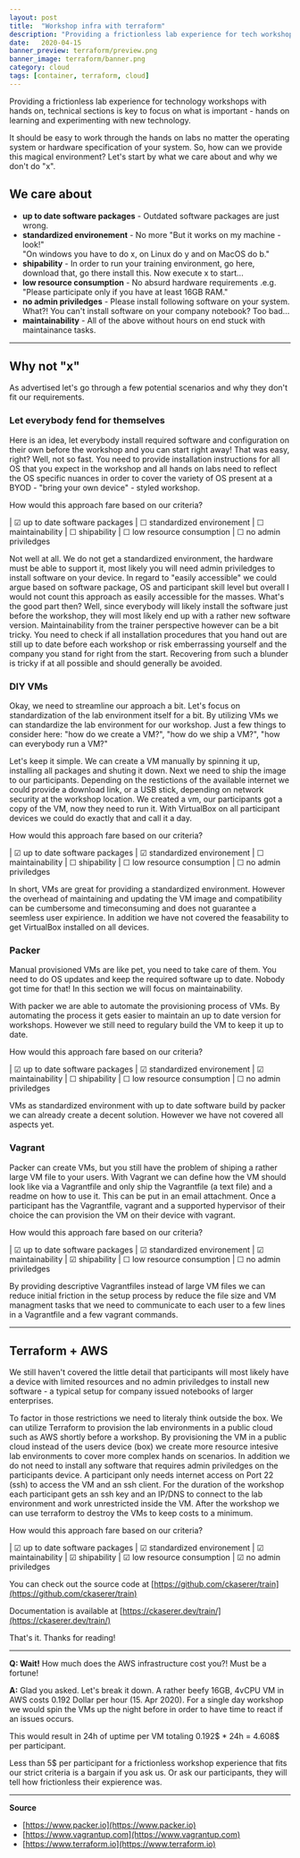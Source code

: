 ```yaml
---
layout: post
title:  "Workshop infra with terraform"
description: "Providing a frictionless lab experience for tech workshops with hands on sections is key to focus on learning by doing. Here is how we do it."
date:   2020-04-15
banner_preview: terraform/preview.png
banner_image: terraform/banner.png
category: cloud
tags: [container, terraform, cloud]
---
```


Providing a frictionless lab experience for technology workshops with hands on, technical sections is key to focus on what is important - hands on learning and experimenting with new technology. 

It should be easy to work through the hands on labs no matter the operating system or hardware specification of your system. So, how can we provide this magical environment? Let's start by what we care about and why we don't do "x".

## We care about

* **up to date software packages** - Outdated software packages are just wrong.
* **standardized environement** - No more "But it works on my machine - look!"<br>
"On windows you have to do x, on Linux do y and on MacOS do b." 
* **shipability** - In order to run your training environment, go here, download that, go there install this. Now execute x to start...
* **low resource consumption** - No absurd hardware requirements .e.g. "Please participate only if you have at least 16GB RAM."
* **no admin priviledges** - Please install following software on your system. What?! You can't install software on your company notebook? Too bad...
* **maintainability** - All of the above without hours on end stuck with maintainance tasks. 

---

## Why not "x"

As advertised let's go through a few potential scenarios and why they don't fit our requirements.

###  Let everybody fend for themselves

Here is an idea, let everybody install required software and configuration on their own before the workshop and you can start right away! That was easy, right? Well, not so fast. You need to provide installation instructions for all OS that you expect in the workshop and all hands on labs need to reflect the OS specific nuances in order to cover the variety of OS present at a BYOD - "bring your own device" - styled workshop.

How would this approach fare based on our criteria?

| ☑ up to date software packages
| ☐ standardized environement
| ☐ maintainability
| ☐ shipability
| ☐ low resource consumption
| ☐ no admin priviledges

Not well at all. We do not get a standardized environment, the hardware must be able to support it, most likely you will need admin priviledges to install software on your device. In regard to "easily accessible" we could argue based on software package, OS and participant skill level but overall I would not count this approach as easily accessible for the masses. What's the good part then? Well, since everybody will likely install the software just before the workshop, they will most likely end up with a rather new software version. Maintainability from the trainer perspective however can be a bit tricky. You need to check if all installation procedures that you hand out are still up to date before each workshop or risk emberrassing yourself and the company you stand for right from the start. Recovering from such a blunder is tricky if at all possible and should generally be avoided.

### DIY VMs

Okay, we need to streamline our approach a bit. Let's focus on standardization of the lab environment itself for a bit. By utilizing VMs we can standardize the lab environment for our workshop. Just a few things to consider here: "how do we create a VM?", "how do we ship a VM?", "how can everybody run a VM?" 

Let's keep it simple. We can create a VM manually by spinning it up, installing all packages and shuting it down. Next we need to ship the image to our participants. Depending on the restictions of the available internet we could provide a download link, or a USB stick, depending on network security at the workshop location. We created a vm, our participants got a copy of the VM, now they need to run it. With VirtualBox on all participant devices we could do exactly that and call it a day.

How would this approach fare based on our criteria?

| ☑ up to date software packages
| ☑ standardized environement
| ☐ maintainability
| ☐ shipability
| ☐ low resource consumption
| ☐ no admin priviledges

In short, VMs are great for providing a standardized environment. However the overhead of maintaining and updating the VM image and compatibility can be cumbersome and timeconsuming and does not guarantee a seemless user expirience. In addition we have not covered the feasability to get VirtualBox installed on all devices.

### Packer

Manual provisioned VMs are like pet, you need to take care of them. You need to do OS updates and keep the required software up to date. Nobody got time for that! In this section we will focus on maintainability.

With packer we are able to automate the provisioning process of VMs. By automating the process it gets easier to maintain an up to date version for workshops. However we still need to regulary build the VM to keep it up to date.

How would this approach fare based on our criteria?

| ☑ up to date software packages
| ☑ standardized environement
| ☑ maintainability
| ☐ shipability
| ☐ low resource consumption
| ☐ no admin priviledges

VMs as standardized environment with up to date software build by packer we can already create a decent solution. However we have not covered all aspects yet.

### Vagrant

Packer can create VMs, but you still have the problem of shiping a rather large VM file to your users. With Vagrant we can define how the VM should look like via a Vagrantfile and only ship the Vagrantfile (a text file) and a readme on how to use it. This can be put in an email attachment. Once a participant has the Vagrantfile, vagrant and a supported hypervisor of their choice the can provision the VM on their device with vagrant. 

How would this approach fare based on our criteria?

| ☑ up to date software packages
| ☑ standardized environement
| ☑ maintainability
| ☑ shipability
| ☐ low resource consumption
| ☐ no admin priviledges

By providing descriptive Vagrantfiles instead of large VM files we can reduce initial friction in the setup process by reduce the file size and VM managment tasks that we need to communicate to each user to a few lines in a Vagrantfile and a few vagrant commands.

---

## Terraform + AWS

We still haven't covered the little detail that participants will most likely have a device with limited resources and no admin priviledges to install new software - a typical setup for company issued notebooks of larger enterprises.

To factor in those restrictions we need to literaly think outside the box. We can utilize Terraform to provision the lab environments in a public cloud such as AWS shortly before a workshop. By provisioning the VM in a public cloud instead of the users device (box) we create more resource intesive lab environments to cover more complex hands on scenarios. In addition we do not need to install any software that requires admin priviledges on the participants device. A participant only needs internet access on Port 22 (ssh) to access the VM and an ssh client. For the duration of the workshop each participant gets an ssh key and an IP/DNS to connect to the lab environment and work unrestricted inside the VM. After the workshop we can use terraform to destroy the VMs to keep costs to a minimum.

How would this approach fare based on our criteria?

| ☑ up to date software packages
| ☑ standardized environement
| ☑ maintainability
| ☑ shipability
| ☑ low resource consumption
| ☑ no admin priviledges

You can check out the source code at [https://github.com/ckaserer/train](https://github.com/ckaserer/train)

Documentation is available at [https://ckaserer.dev/train/](https://ckaserer.dev/train/)

That's it. Thanks for reading!

---

**Q: Wait!** How much does the AWS infrastructure cost you?! Must be a fortune!


**A:** Glad you asked. Let's break it down. A rather beefy 16GB, 4vCPU VM in AWS costs 0.192 Dollar per hour (15. Apr 2020). 
For a single day workshop we would spin the VMs up the night before in order to have time to react if an issues occurs. 

This would result in 24h of uptime per VM totaling 0.192$ * 24h = 4.608$ per participant. 

Less than 5$ per participant for a frictionless workshop experience that fits our strict criteria is a bargain if you ask us. Or ask our participants, they will tell how frictionless their expierence was.

---

**Source**

* [https://www.packer.io](https://www.packer.io)
* [https://www.vagrantup.com](https://www.vagrantup.com)
* [https://www.terraform.io](https://www.terraform.io)